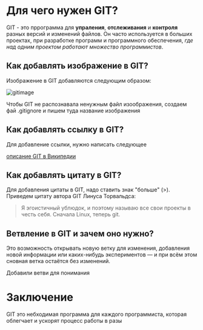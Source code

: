 # Для чего нужен GIT?

GIT - это пррограмма для **упраления**, **отслеживания** и **контроля** разных версий и изменений файлов. Он часто используется в больших проектах, при разработке программ и программного обеспечения, *где над одним проектом работают множество программистов*.

## Как добавлять изображение в GIT?

Изображение в GIT добавляются следующим образом:

![gitimage](gitimage.jpg)

Чтобы GIT не распознавала ненужным файл изоображения, создаем фай .gitignore и пишем туда название изображения

## Как добавлять ссылку в GIT?

Для добавление ссылки, нужно написать следующее

[описание GIT в Википедии](https://ru.wikipedia.org/wiki/Git)

## Как добавлять цитату в GIT?

Для добавления цитаты в GIT, надо ставить знак "больше" (>). Приведем цитату автора GIT Линуса Торвальдса:

>Я эгоистичный ублюдок, и поэтому называю все свои проекты в честь себя. Сначала Linux, теперь git.

## Ветвление в GIT и зачем оно нужно?

Это возможность открывать новую ветку для изменения, добавления новой информации или каких-нибудь экспериментов — и при всём этом сновная ветка остаётся без изменений.

Добавили ветви для понимания

# Заключение

GIT это небходимая программа для каждого программиста, которая облегчает и ускорят процесс работы в разы 
